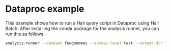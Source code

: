 # Dataproc example

This example shows how to run a Hail query script in Dataproc using Hail Batch. After installing the conda package for the analysis runner, you can run this as follows:

```bash
analysis-runner --dataset fewgenomes --access-level test --output-dir "gs://cpg-fewgenomes-temporary/$(whoami)-dataproc-example" --description "dataproc example" main.py
```
